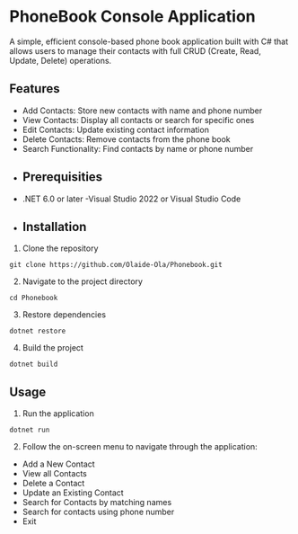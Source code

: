# PhoneBook Console Application
A simple, efficient console-based phone book application built with C# that allows users to manage their contacts with full CRUD (Create, Read, Update, Delete) operations.
## Features
- Add Contacts: Store new contacts with name and phone number
- View Contacts: Display all contacts or search for specific ones
- Edit Contacts: Update existing contact information
- Delete Contacts: Remove contacts from the phone book
- Search Functionality: Find contacts by name or phone number
- ## Prerequisities
- .NET 6.0 or later
-Visual Studio 2022 or Visual Studio Code
- ## Installation
1. Clone the repository
```
git clone https://github.com/Olaide-Ola/Phonebook.git
```
2. Navigate to the project directory
```
cd Phonebook
```
3. Restore dependencies
```
dotnet restore
```
4. Build the project
```
dotnet build
```

## Usage
1. Run the application
```
dotnet run
```
2. Follow the on-screen menu to navigate through the application:
* Add a New Contact
* View all Contacts
* Delete a Contact
* Update an Existing Contact
* Search for Contacts by matching names
* Search for contacts using phone number
* Exit